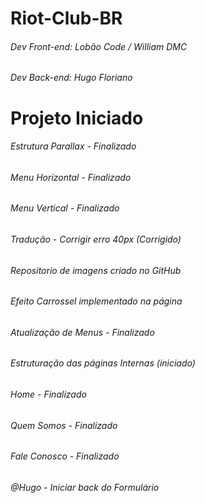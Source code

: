 # Riot-Club-BR

###### Dev Front-end: Lobão Code / William DMC
###### Dev Back-end: Hugo Floriano

# Projeto Iniciado

###### Estrutura Parallax - Finalizado
###### Menu Horizontal - Finalizado
###### Menu Vertical - Finalizado
###### Tradução - Corrigir erro 40px (Corrigido)
###### Repositorio de imagens criado no GitHub
###### Efeito Carrossel implementado na página
###### Atualização de Menus - Finalizado
###### Estruturação das páginas Internas (iniciado)
###### Home - Finalizado
###### Quem Somos - Finalizado
###### Fale Conosco - Finalizado
###### @Hugo - Iniciar back do Formulário
